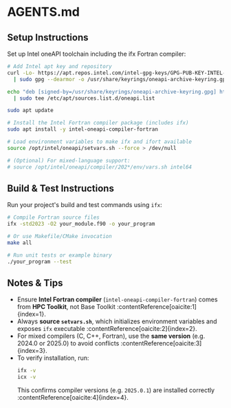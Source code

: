 # AGENTS.md

## Setup Instructions

Set up Intel oneAPI toolchain including the ifx Fortran compiler:

```bash
# Add Intel apt key and repository
curl -Lo- https://apt.repos.intel.com/intel-gpg-keys/GPG-PUB-KEY-INTEL-SW-PRODUCTS.PUB \
  | sudo gpg --dearmor -o /usr/share/keyrings/oneapi-archive-keyring.gpg

echo "deb [signed-by=/usr/share/keyrings/oneapi-archive-keyring.gpg] https://apt.repos.intel.com/oneapi all main" \
  | sudo tee /etc/apt/sources.list.d/oneapi.list

sudo apt update

# Install the Intel Fortran compiler package (includes ifx)
sudo apt install -y intel-oneapi-compiler-fortran
```

```bash
# Load environment variables to make ifx and ifort available
source /opt/intel/oneapi/setvars.sh --force > /dev/null

# (Optional) For mixed-language support:
# source /opt/intel/oneapi/compiler/202*/env/vars.sh intel64
```

## Build & Test Instructions

Run your project's build and test commands using `ifx`:

```bash
# Compile Fortran source files
ifx -std2023 -O2 your_module.f90 -o your_program

# Or use Makefile/CMake invocation
make all

# Run unit tests or example binary
./your_program --test
```

## Notes & Tips

- Ensure **Intel Fortran compiler** (`intel-oneapi-compiler-fortran`) comes from **HPC Toolkit**, not Base Toolkit :contentReference[oaicite:1]{index=1}.
- Always **source `setvars.sh`**, which initializes environment variables and exposes `ifx` executable :contentReference[oaicite:2]{index=2}.
- For mixed compilers (C, C++, Fortran), use the **same version** (e.g. 2024.0 or 2025.0) to avoid conflicts :contentReference[oaicite:3]{index=3}.
- To verify installation, run:
  ```bash
  ifx -v
  icx -v
  ```
  This confirms compiler versions (e.g. `2025.0.1`) are installed correctly :contentReference[oaicite:4]{index=4}.

